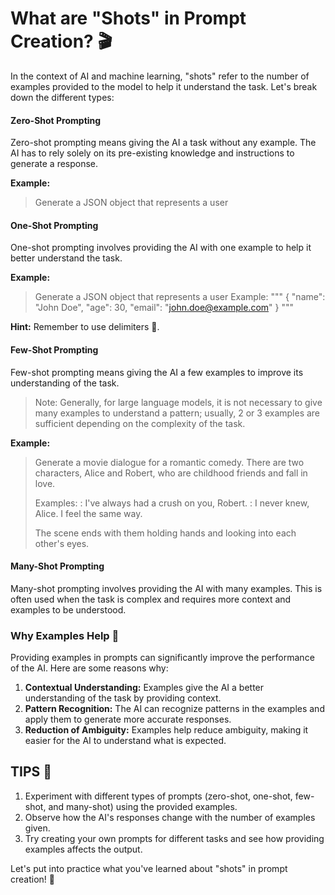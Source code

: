 # What are "Shots" in Prompt Creation? 🎬

In the context of AI and machine learning, "shots" refer to the number of examples provided to the model to help it understand the task. Let's break down the different types:

#### Zero-Shot Prompting

Zero-shot prompting means giving the AI a task without any example. The AI has to rely solely on its pre-existing knowledge and instructions to generate a response.

**Example:**

> Generate a JSON object that represents a user


#### One-Shot Prompting

One-shot prompting involves providing the AI with one example to help it better understand the task.

**Example:**

> Generate a JSON object that represents a user
> Example: """
> {
>     "name": "John Doe",
>     "age": 30,
>     "email": "john.doe@example.com"
> }
> """

**Hint:** Remember to use delimiters 👀.

#### Few-Shot Prompting

Few-shot prompting means giving the AI a few examples to improve its understanding of the task.

> Note: Generally, for large language models, it is not necessary to give many examples to understand a pattern; usually, 2 or 3 examples are sufficient depending on the complexity of the task.

**Example:**

> Generate a movie dialogue for a romantic comedy. There are two characters, Alice and Robert, who are childhood friends and fall in love.
>
> Examples:
> <Alice>: I've always had a crush on you, Robert.
> <Robert>: I never knew, Alice. I feel the same way.
> 
> The scene ends with them holding hands and looking into each other's eyes.


#### Many-Shot Prompting

Many-shot prompting involves providing the AI with many examples. This is often used when the task is complex and requires more context and examples to be understood.

### Why Examples Help 🧩

Providing examples in prompts can significantly improve the performance of the AI. Here are some reasons why:

1. **Contextual Understanding:** Examples give the AI a better understanding of the task by providing context.
2. **Pattern Recognition:** The AI can recognize patterns in the examples and apply them to generate more accurate responses.
3. **Reduction of Ambiguity:** Examples help reduce ambiguity, making it easier for the AI to understand what is expected.

## TIPS 🤖

1. Experiment with different types of prompts (zero-shot, one-shot, few-shot, and many-shot) using the provided examples.
2. Observe how the AI's responses change with the number of examples given.
3. Try creating your own prompts for different tasks and see how providing examples affects the output.

Let's put into practice what you've learned about "shots" in prompt creation! 🚀